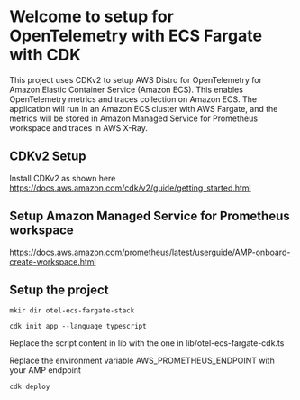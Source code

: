 # Welcome to setup for OpenTelemetry with ECS Fargate with CDK

This project uses CDKv2 to setup AWS Distro for OpenTelemetry for Amazon Elastic Container Service (Amazon ECS). This enables OpenTelemetry metrics and traces collection on Amazon ECS. The application will run in an Amazon ECS cluster with AWS Fargate, and the metrics will be stored in Amazon Managed Service for Prometheus workspace and traces in AWS X-Ray.

## CDKv2 Setup

Install CDKv2 as shown here
https://docs.aws.amazon.com/cdk/v2/guide/getting_started.html

## Setup Amazon Managed Service for Prometheus workspace

https://docs.aws.amazon.com/prometheus/latest/userguide/AMP-onboard-create-workspace.html

## Setup the project

`mkir dir otel-ecs-fargate-stack`

`cdk init app --language typescript`

Replace the script content in lib with the one in lib/otel-ecs-fargate-cdk.ts

Replace the environment variable AWS_PROMETHEUS_ENDPOINT with your AMP endpoint

`cdk deploy`
